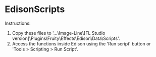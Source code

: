 # EdisonScripts

Instructions:
1. Copy these files to '...\Image-Line\\\[FL Studio version]\Plugins\Fruity\Effects\Edison\Data\Scripts'.
2. Access the functions inside Edison using the 'Run script' button or 'Tools > Scripting > Run Script'.
